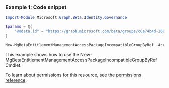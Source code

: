 ### Example 1: Code snippet

```powershellImport-Module Microsoft.Graph.Beta.Identity.Governance

$params = @{
	"@odata.id" = "https://graph.microsoft.com/beta/groups/c0a74b4d-2694-4d5d-a964-1bee4ff0aaf2"
}

New-MgBetaEntitlementManagementAccessPackageIncompatibleGroupByRef -AccessPackageId $accessPackageId -BodyParameter $params
```
This example shows how to use the New-MgBetaEntitlementManagementAccessPackageIncompatibleGroupByRef Cmdlet.
To learn about permissions for this resource, see the [permissions reference](/graph/permissions-reference).

